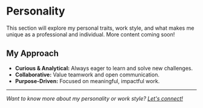 # Personality

This section will explore my personal traits, work style, and what makes me unique as a professional and individual. More content coming soon!

## My Approach

- **Curious & Analytical:** Always eager to learn and solve new challenges.
- **Collaborative:** Value teamwork and open communication.
- **Purpose-Driven:** Focused on meaningful, impactful work.

---

*Want to know more about my personality or work style? [Let's connect!](../contact.md)*
